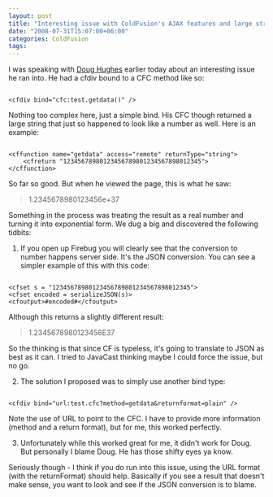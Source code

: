 ```yaml
---
layout: post
title: "Interesting issue with ColdFusion's AJAX features and large strings"
date: "2008-07-31T15:07:00+06:00"
categories: ColdFusion 
tags: 
---
```


I was speaking with <a href="http://www.alagad.com">Doug Hughes</a> earlier today about an interesting issue he ran into. He had a cfdiv bound to a CFC method like so:
<!--more-->
<code>
&lt;cfdiv bind="cfc:test.getdata()" /&gt;
</code>

Nothing too complex here, just a simple bind. His CFC though returned a large string that just so happened to look like a number as well. Here is an example:

<code>
&lt;cffunction name="getdata" access="remote" returnType="string"&gt;
	&lt;cfreturn "12345678980123456789801234567898012345"&gt;
&lt;/cffunction&gt;
</code>

So far so good. But when he viewed the page, this is what he saw:

<blockquote>
<p>
1.2345678980123456e+37
</p>
</blockquote>

Something in the process was treating the result as a real number and turning it into exponential form. We dug a big and discovered the following tidbits:

1) If you open up Firebug you will clearly see that the conversion to number happens server side. It's the JSON conversion. You can see a simpler example of this with this code:

<code>
&lt;cfset s = "12345678980123456789801234567898012345"&gt;
&lt;cfset encoded = serializeJSON(s)&gt;
&lt;cfoutput&gt;#encoded#&lt;/cfoutput&gt;
</code>

Although this returns a slightly different result:

<blockquote>
<p>
1.2345678980123456E37
</p>
</blockquote>

So the thinking is that since CF is typeless, it's going to translate to JSON as best as it can. I tried to JavaCast thinking maybe I could force the issue, but no go.

2) The solution I proposed was to simply use another bind type:

<code>
&lt;cfdiv bind="url:test.cfc?method=getdata&returnformat=plain" /&gt;
</code>

Note the use of URL to point to the CFC. I have to provide more information (method and a return format), but for me, this worked perfectly. 

3) Unfortunately while this worked great for me, it didn't work for Doug. But personally I blame Doug. He has those shifty eyes ya know. 

Seriously though - I think if you do run into this issue, using the URL format (with the returnFormat) should help. Basically if you see a result that doesn't make sense, you want to look and see if the JSON conversion is to blame.